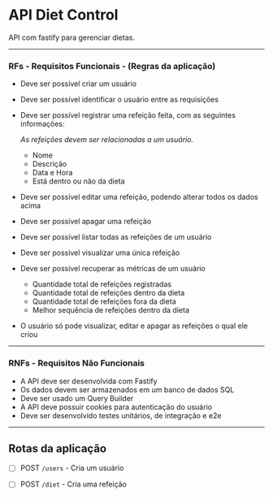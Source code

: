 # API Diet Control

API com fastify para gerenciar dietas.

---

### RFs - Requisitos Funcionais - (Regras da aplicação)
- Deve ser possível criar um usuário
- Deve ser possível identificar o usuário entre as requisições
- Deve ser possível registrar uma refeição feita, com as seguintes informações:

  *As refeições devem ser relacionadas a um usuário.*

    - Nome
    - Descrição
    - Data e Hora
    - Está dentro ou não da dieta
- Deve ser possível editar uma refeição, podendo alterar todos os dados acima
- Deve ser possível apagar uma refeição
- Deve ser possível listar todas as refeições de um usuário
- Deve ser possível visualizar uma única refeição
- Deve ser possível recuperar as métricas de um usuário
    - Quantidade total de refeições registradas
    - Quantidade total de refeições dentro da dieta
    - Quantidade total de refeições fora da dieta
    - Melhor sequência de refeições dentro da dieta
- O usuário só pode visualizar, editar e apagar as refeições o qual ele criou

--- 

### RNFs - Requisitos Não Funcionais
- A API deve ser desenvolvida com Fastify
- Os dados devem ser armazenados em um banco de dados SQL
- Deve ser usado um Query Builder
- A API deve possuir cookies para autenticação do usuário
- Deve ser desenvolvido testes unitários, de integração e e2e

---

## Rotas da aplicação
- [ ] POST `/users` - Cria um usuário
- [ ] POST `/diet` - Cria uma refeição

